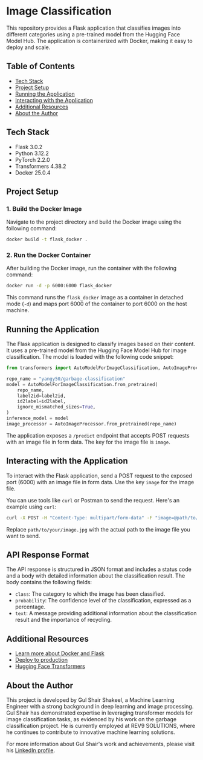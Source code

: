 # Image Classification

This repository provides a Flask application that classifies images into different categories using a pre-trained model from the Hugging Face Model Hub. The application is containerized with Docker, making it easy to deploy and scale.

## Table of Contents

- [Tech Stack](#tech-stack)
- [Project Setup](#project-setup)
- [Running the Application](#running-the-application)
- [Interacting with the Application](#interacting-with-the-application)
- [Additional Resources](#additional-resources)
- [About the Author](#about-the-author)

## Tech Stack

- Flask 3.0.2
- Python 3.12.2
- PyTorch 2.2.0
- Transformers 4.38.2
- Docker 25.0.4

## Project Setup

### 1. Build the Docker Image

Navigate to the project directory and build the Docker image using the following command:

```bash
docker build -t flask_docker .
```

### 2. Run the Docker Container

After building the Docker image, run the container with the following command:

```bash
docker run -d -p 6000:6000 flask_docker
```

This command runs the `flask_docker` image as a container in detached mode (`-d`) and maps port 6000 of the container to port 6000 on the host machine.

## Running the Application

The Flask application is designed to classify images based on their content. It uses a pre-trained model from the Hugging Face Model Hub for image classification. The model is loaded with the following code snippet:

```python
from transformers import AutoModelForImageClassification, AutoImageProcessor

repo_name = "yangy50/garbage-classification"
model = AutoModelForImageClassification.from_pretrained(
    repo_name,
    label2id=label2id,
    id2label=id2label,
    ignore_mismatched_sizes=True,
)
inference_model = model
image_processor = AutoImageProcessor.from_pretrained(repo_name)
```

The application exposes a `/predict` endpoint that accepts POST requests with an image file in form data. The key for the image file is `image`.

## Interacting with the Application

To interact with the Flask application, send a POST request to the exposed port (6000) with an image file in form data. Use the key `image` for the image file.

You can use tools like `curl` or Postman to send the request. Here's an example using `curl`:

```bash
curl -X POST -H "Content-Type: multipart/form-data" -F "image=@path/to/your/image.jpg" http://172.17.0.2:6000/predict
```

Replace `path/to/your/image.jpg` with the actual path to the image file you want to send.

## API Response Format

The API response is structured in JSON format and includes a status code and a body with detailed information about the classification result. The body contains the following fields:

- `class`: The category to which the image has been classified.
- `probability`: The confidence level of the classification, expressed as a percentage.
- `text`: A message providing additional information about the classification result and the importance of recycling.


## Additional Resources

- [Learn more about Docker and Flask](https://docs.docker.com/samples/flask/)
- [Deploy to production](https://flask.palletsprojects.com/en/3.0.x/deploying/)
- [Hugging Face Transformers](https://huggingface.co/transformers/)

## About the Author

This project is developed by Gul Shair Shakeel, a Machine Learning Engineer with a strong background in deep learning and image processing. Gul Shair has demonstrated expertise in leveraging transformer models for image classification tasks, as evidenced by his work on the garbage classification project. He is currently employed at REV9 SOLUTIONS, where he continues to contribute to innovative machine learning solutions.

For more information about Gul Shair's work and achievements, please visit his [LinkedIn profile](https://www.linkedin.com/in/gulshair625/).


